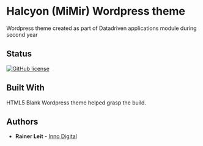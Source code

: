 # Halcyon (MiMir) Wordpress theme
Wordpress theme created as part of Datadriven applications module during second year

## Status
[![GitHub license](https://img.shields.io/github/license/InnoDigital/srn.svg?style=flat-square)](https://github.com/InnoDigital/srn/blob/master/LICENSE)

## Built With

HTML5 Blank Wordpress theme helped grasp the build. 


## Authors

* **Rainer Leit** - [Inno Digital](https://inno.digital)

